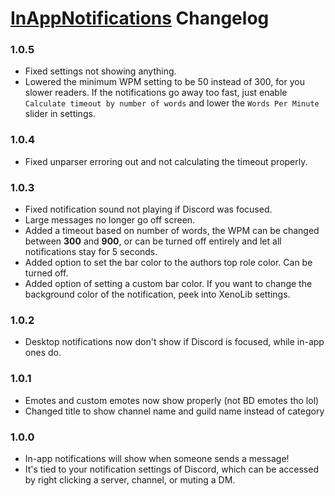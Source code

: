 # [InAppNotifications](https://1lighty.github.io/BetterDiscordStuff/?plugin=InAppNotifications "InAppNotifications") Changelog
### 1.0.5
- Fixed settings not showing anything.
- Lowered the minimum WPM setting to be 50 instead of 300, for you slower readers. If the notifications go away too fast, just enable `Calculate timeout by number of words` and lower the `Words Per Minute` slider in settings.

### 1.0.4
- Fixed unparser erroring out and not calculating the timeout properly.

### 1.0.3
- Fixed notification sound not playing if Discord was focused.
- Large messages no longer go off screen.
- Added a timeout based on number of words, the WPM can be changed between **300** and **900**, or can be turned off entirely and let all notifications stay for 5 seconds.
- Added option to set the bar color to the authors top role color. Can be turned off.
- Added option of setting a custom bar color. If you want to change the background color of the notification, peek into XenoLib settings.

### 1.0.2
- Desktop notifications now don't show if Discord is focused, while in-app ones do.

### 1.0.1
- Emotes and custom emotes now show properly (not BD emotes tho lol)
- Changed title to show channel name and guild name instead of category

### 1.0.0
- In-app notifications will show when someone sends a message!
- It's tied to your notification settings of Discord, which can be accessed by right clicking a server, channel, or muting a DM.

